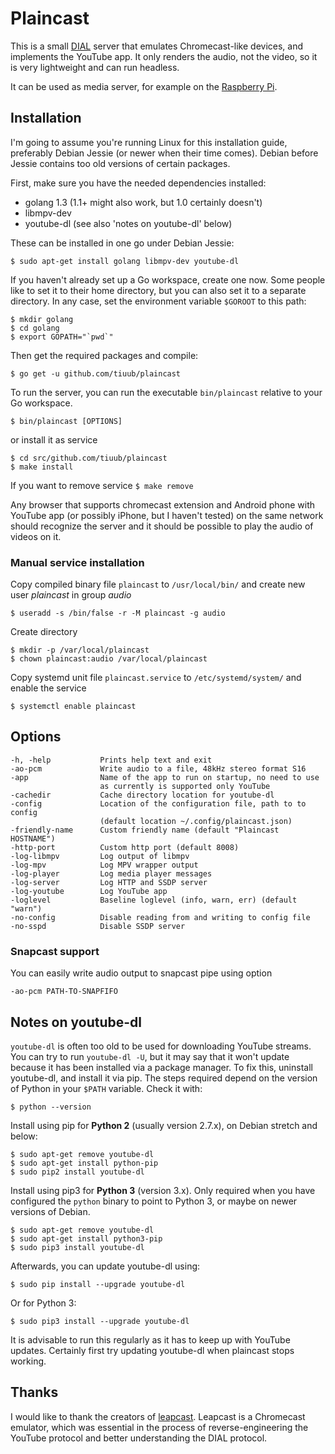 # Plaincast

This is a small [DIAL](http://www.dial-multiscreen.org) server that emulates
Chromecast-like devices, and implements the YouTube app. It only renders the
audio, not the video, so it is very lightweight and can run headless.

It can be used as media server, for example on the [Raspberry
Pi](http://www.raspberrypi.org/).

## Installation

I'm going to assume you're running Linux for this installation guide, preferably
Debian Jessie (or newer when their time comes). Debian before Jessie contains
too old versions of certain packages.

First, make sure you have the needed dependencies installed:

 *  golang 1.3 (1.1+ might also work, but 1.0 certainly doesn't)
 *  libmpv-dev
 *  youtube-dl (see also 'notes on youtube-dl' below)

These can be installed in one go under Debian Jessie:

    $ sudo apt-get install golang libmpv-dev youtube-dl

If you haven't already set up a Go workspace, create one now. Some people like
to set it to their home directory, but you can also set it to a separate
directory. In any case, set the environment variable `$GOROOT` to this path:

    $ mkdir golang
    $ cd golang
    $ export GOPATH="`pwd`"

Then get the required packages and compile:

    $ go get -u github.com/tiuub/plaincast
	
To run the server, you can run the executable `bin/plaincast` relative to your Go
workspace.

    $ bin/plaincast [OPTIONS]

or install it as service

	$ cd src/github.com/tiuub/plaincast
	$ make install

If you want to remove service `$ make remove`

Any browser that supports chromecast extension and Android phone with YouTube app 
(or possibly iPhone, but I haven't tested) on the same network should recognize
the server and it should be possible to play the audio of videos on it. 


### Manual service installation

Copy compiled binary file `plaincast` to `/usr/local/bin/` and create new user *plaincast* in group *audio* 

	$ useradd -s /bin/false -r -M plaincast -g audio
	
Create directory 

	$ mkdir -p /var/local/plaincast
	$ chown plaincast:audio /var/local/plaincast

Copy systemd unit file `plaincast.service` to `/etc/systemd/system/` and enable the service 

`$ systemctl enable plaincast`


## Options
	-h, -help	    	Prints help text and exit
	-ao-pcm		    	Write audio to a file, 48kHz stereo format S16
	-app		    	Name of the app to run on startup, no need to use 
                    	as currently is supported only YouTube	
	-cachedir	    	Cache directory location for youtube-dl
	-config		    	Location of the configuration file, path to to config
                    	(default location ~/.config/plaincast.json)
    -friendly-name  	Custom friendly name (default "Plaincast HOSTNAME")	
	-http-port	    	Custom http port (default 8008)
	-log-libmpv	    	Log output of libmpv
	-log-mpv	    	Log MPV wrapper output
	-log-player	    	Log media player messages
	-log-server	    	Log HTTP and SSDP server
	-log-youtube    	Log YouTube app
	-loglevel	    	Baseline loglevel (info, warn, err) (default "warn")
	-no-config	    	Disable reading from and writing to config file
	-no-sspd	    	Disable SSDP server   


### Snapcast support

You can easily write audio output to snapcast pipe using option

`-ao-pcm PATH-TO-SNAPFIFO` 


## Notes on youtube-dl

`youtube-dl` is often too old to be used for downloading YouTube streams. You
can try to run `youtube-dl -U`, but it may say that it won't update because it
has been installed via a package manager. To fix this, uninstall youtube-dl, and
install it via pip. The steps required depend on the version of Python in your
`$PATH` variable. Check it with:

    $ python --version

Install using pip for **Python 2** (usually version 2.7.x), on Debian stretch
and below:

    $ sudo apt-get remove youtube-dl
    $ sudo apt-get install python-pip
    $ sudo pip2 install youtube-dl

Install using pip3 for **Python 3** (version 3.x). Only required when you have
configured the `python` binary to point to Python 3, or maybe on newer versions
of Debian.

    $ sudo apt-get remove youtube-dl
    $ sudo apt-get install python3-pip
    $ sudo pip3 install youtube-dl

Afterwards, you can update youtube-dl using:

    $ sudo pip install --upgrade youtube-dl

Or for Python 3:

    $ sudo pip3 install --upgrade youtube-dl

It is advisable to run this regularly as it has to keep up with YouTube updates.
Certainly first try updating youtube-dl when plaincast stops working.


## Thanks

I would like to thank the creators of
[leapcast](https://github.com/dz0ny/leapcast). Leapcast is a Chromecast
emulator, which was essential in the process of reverse-engineering the YouTube
protocol and better understanding the DIAL protocol.
